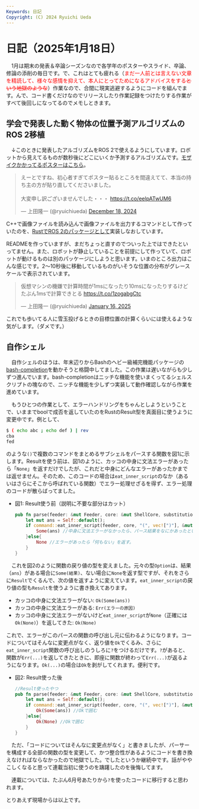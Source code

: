 ```yaml
---
Keywords: 日記
Copyright: (C) 2024 Ryuichi Ueda
---
```


# 日記（2025年1月18日）

　1月は期末の発表＆卒論シーズンなので各学年のポスターやスライド、卒論、修論の添削の毎日です。で、これはとても疲れる（<span style="color:red">まだ一人前とは言えない文章を精読して、様々な感情を抑えて、本人にとってためになるアドバイスをする~~という地獄のような~~</span>）作業なので、合間に現実逃避するようにコードを組んでます。んで、コード書くだけなのでリリースしたり作業記録をつけたりする作業がすべて後回しになってるのでメモしときます。

## 学会で発表した動く物体の位置予測アルゴリズムのROS 2移植

　↓このときに発表したアルゴリズムをROS 2で使えるようにしています。ロボットから見えてるものが数秒後にどこにいくか予測するアルゴリズムです。[モザイクかかってるポスターはこちら](https://www.docswell.com/s/ryuichiueda/ZEX11D-si2024)。


<blockquote class="twitter-tweet"><p lang="ja" dir="ltr">えーとですね、初心者すぎてポスター貼るところを間違えてて、本当の持ち主の方が貼り直してくださいました。<br><br>大変申し訳ございませんでした・・・ <a href="https://t.co/eelpATwUM6">https://t.co/eelpATwUM6</a></p>&mdash; 上田隆一 (@ryuichiueda) <a href="https://twitter.com/ryuichiueda/status/1869205420386193502?ref_src=twsrc%5Etfw">December 18, 2024</a></blockquote> <script async src="https://platform.twitter.com/widgets.js" charset="utf-8"></script>

C++で画像ファイルを読み込んで画像ファイルを出力するコマンドとして作っていたのを、[RustでROS 2のパッケージとして](https://github.com/ryuichiueda/ogm_flow_estimator_static)実装しなおしています。

READMEを作っていますが、まだちょっと直すのでついった上ではできたといってません。また、ロボットが静止していることを前提にして作っていて、ロボットが動けるものは別のパッケージにしようと思います。いまのところ出力はこんな感じです。2〜10秒後に移動しているものがいそうな位置の分布がグレースケールで表示されています。

<blockquote class="twitter-tweet"><p lang="ja" dir="ltr">仮想マシンの機嫌で計算時間が1msになったり10msになったりするけどたぶん1msで計算できとる <a href="https://t.co/1zogabgCtc">https://t.co/1zogabgCtc</a></p>&mdash; 上田隆一 (@ryuichiueda) <a href="https://twitter.com/ryuichiueda/status/1879829299538297237?ref_src=twsrc%5Etfw">January 16, 2025</a></blockquote> <script async src="https://platform.twitter.com/widgets.js" charset="utf-8"></script>

これでも歩いてる人に雪玉投げるときの目標位置の計算くらいには使えるような気がします。（ダメです。）

## 自作シェル

　自作シェルのほうは、年末辺りからBashのヘビー級補完機能パッケージの[bash-completion](https://heartbeats.jp/hbblog/2013/06/bash-completion.html)を動かそうと格闘中してました。この作業は遅いながらも少しずつ進んでいます。bash-completionはニッチな機能を使いまくってるシェルスクリプトの塊なので、ニッチな機能を少しずつ実装して動作確認しながら作業を進めています。

　もうひとつの作業として、エラーハンドリングをちゃんとしようということで、いままでboolで成否を返していたのをRustのResult型を真面目に使うように変更中です。例として、

```bash
$ ( echo abc ; echo def ) | rev
cba
fed
```

のような`()`で複数のコマンドをまとめるサブシェルをパースする関数を図1に示します。Resultを使う前は、図1のように、カッコの中身に文法エラーがあったら「`None`」を返すだけでしたが、これだと中身にどんなエラーがあったかまでは返せません。そのため、このコードの場合は`eat_inner_script`のなか（あるいはさらにそこから呼ばれている関数）でエラー処理せざるを得ず、エラー処理のコードが散らばってました。


* 図1: Result使う前（説明に不要な部分はカット）
    ```rust
    pub fn parse(feeder: &mut Feeder, core: &mut ShellCore, substitution: bool) -> Option<Self> {
        let mut ans = Self::default();
        if command::eat_inner_script(feeder, core, "(", vec![")"], &mut ans.script, substitution) { //カッコの中身を取り出す関数
            Some(ans) //中身に文法エラーがなかったら、パース結果をなにかあったという印のSomeにくるんで返す。
        }else{
            None //エラーがあったら「何もない」を返す。
        }
    }
    ```

　これを図2のように関数の戻り値の型を変えました。元々の型`Option`は、結果（`ans`）がある場合に`Some(結果)`、ない場合に`None`を返す型ですが、それをさらに`Result`でくるんで、次の値を返すように変えています。`eat_inner_script`の戻り値の型も`Result`を使うように書き換えてあります。

* カッコの中身に文法エラーがない: `Ok(Some(ans))`
* カッコの中身に文法エラーがある: `Err(エラーの原因)`
* カッコの中身に文法エラーがないけど`eat_inner_script`が`None`（正確には`Ok(None)`）を返してきた: `Ok(None)`

これで、エラーがこのパースの関数の呼び出し元に伝わるようになります。コードについてはそんなに変更点がなく、返り値を`Ok`でくるみ、さらに`eat_inner_script`関数の呼び出しのうしろに`?`をつけるだけです。`?`があると、関数が`Err(...)`を返してきたときに、即座に関数が終わって`Err(...)`が返るようになります。`Ok(...)`の場合は`Ok`を剥がしてくれます。便利です。

* 図2: Result使った後
    ```rust
    //Result使ったやつ
    pub fn parse(feeder: &mut Feeder, core: &mut ShellCore, substitution: bool) -> Result<Option<Self>, ParseError> {
        let mut ans = Self::default();                                            //↑Result型の導入
        if command::eat_inner_script(feeder, core, "(", vec![")"], &mut ans.script, substitution)? { //?をつける
            Ok(Some(ans)) //Okで囲む
        }else{
            Ok(None) //Okで囲む
        }
    }
    ```

　ただ、「コードについてはそんなに変更点がなく」と書きましたが、パーサーを構成する全部の関数の型を変更して、かつ整合性があるようにコードを書き換えなければならなかったので地獄でした。でしたというか継続中です。話がややこしくなると思って連載当初に使うのを躊躇したのを後悔してます。

　連載については、たぶん6月号あたりから`?`を使ったコードに移行すると思われます。


とりあえず現場からは以上です。
